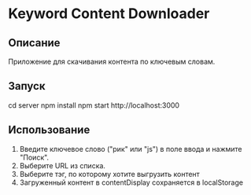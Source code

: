 # Keyword Content Downloader

## Описание

Приложение для скачивания контента по ключевым словам.

## Запуск
cd server
npm install
npm start
http://localhost:3000

## Использование

1. Введите ключевое слово ("рик" или "js") в поле ввода и нажмите "Поиск".
2. Выберите URL из списка.
3. Выберите тэг, по которому хотите выгрузить контент
4. Загруженный контент в contentDisplay сохраняется в localStorage
